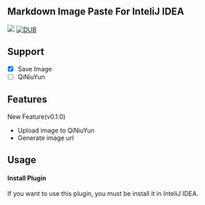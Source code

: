 ## Markdown Image Paste For InteliJ IDEA
![](https://travis-ci.org/ITGrocery/markdown-image-paste.svg?branch=master)
[![DUB](https://img.shields.io/dub/l/vibe-d.svg)](https://github.com/ITGrocery/markdown-image-paste/blob/master/LICENSE)

## Support

- [x] Save Image
- [ ] QiNiuYun

## Features
 
 New Feature(v0.1.0)
 
 * Upload image to QiNiuYun
 * Generate image url 
 
## Usage

#### Install Plugin

If you want to use this plugin, you must be install it in InteliJ IDEA.